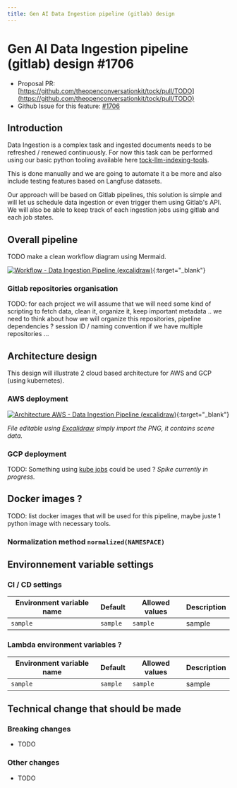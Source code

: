 ```yaml
---
title: Gen AI Data Ingestion pipeline (gitlab) design
---
```


# Gen AI Data Ingestion pipeline (gitlab) design #1706

- Proposal PR: [https://github.com/theopenconversationkit/tock/pull/TODO](https://github.com/theopenconversationkit/tock/pull/TODO)
- Github Issue for this feature: [#1706](https://github.com/theopenconversationkit/tock/issues/1706)


## Introduction

Data Ingestion is a complex task and ingested documents needs to be refreshed / renewed continuously. For now this task can be performed using our basic python tooling available here [tock-llm-indexing-tools](https://github.com/theopenconversationkit/tock/blob/tock-24.3.4/gen-ai/orchestrator-server/src/main/python/tock-llm-indexing-tools/README.md).

This is done manually and we are going to automate it a be more and also include testing features based on Langfuse datasets. 

Our approach will be based on Gitlab pipelines, this solution is simple and will let us schedule data ingestion or even trigger them using Gitlab's API. We will also be able to keep track of each ingestion jobs using gitlab and each job states.


## Overall pipeline

TODO make a clean workflow diagram using Mermaid.

[![Workflow - Data Ingestion Pipeline (excalidraw)](../../../img/feat-design-1706-data_ingestion_gitlab_pipeline_workflow.excalidraw.png)](../../../img/feat-design-1706-data_ingestion_gitlab_pipeline_workflow.excalidraw.png){:target="_blank"}


### Gitlab repositories organisation

TODO: for each project we will assume that we will need some kind of scripting to fetch data, clean it, organize it, keep important metadata ..
we need to think about how we will organize this repositories, pipeline dependencies ? session ID / naming convention if we have multiple repositories ...


## Architecture design

This design will illustrate 2 cloud based architecture for AWS and GCP (using kubernetes).

### AWS deployment

[![Architecture AWS - Data Ingestion Pipeline (excalidraw)](../../../img/feat-design-1706-data_ingestion_gitlab_architecture_aws.excalidraw.png)](../../../img/feat-design-1706-data_ingestion_gitlab_architecture_aws.excalidraw.png){:target="_blank"}

*File editable using [Excalidraw](https://excalidraw.com/) simply import the PNG, it contains scene data.*

### GCP deployment

TODO: Something using [kube jobs](https://kubernetes.io/docs/concepts/workloads/controllers/job/) could be used ?
*Spike currently in progress.*

## Docker images ?

TODO: list docker images that will be used for this pipeline, maybe juste 1 python image with necessary tools.


### Normalization method `normalized(NAMESPACE)`


## Environnement variable settings


### CI / CD settings

|Environment variable name | Default | Allowed values | Description |
|--- |--- |--- |--- |
| `sample`| `sample` | `sample` | sample |


### Lambda environment variables ?

|Environment variable name | Default | Allowed values | Description |
|--- |--- |--- |--- |
| `sample`| `sample` | `sample` | sample |


## Technical change that should be made

### Breaking changes

* TODO


### Other changes
* TODO
